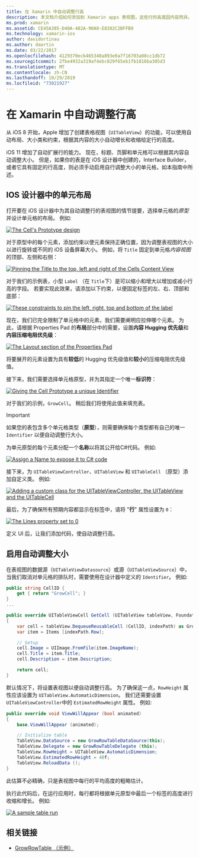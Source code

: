 ```yaml
---
title: 在 Xamarin 中自动调整行高
description: 本文档介绍如何添加到 Xamarin apps 表视图，这些行的高度因内容而异。 它讨论了 iOS 设计器中的单元布局和启用自动调整大小的高度。
ms.prod: xamarin
ms.assetid: CE45A385-D40A-482A-90A0-E8382C2BFFB9
ms.technology: xamarin-ios
author: davidortinau
ms.author: daortin
ms.date: 03/22/2017
ms.openlocfilehash: 4129370ecb465340a893e0a7f16703a08cc1db72
ms.sourcegitcommit: 2fbe4932a319af4ebc829f65eb1fb1816ba305d3
ms.translationtype: MT
ms.contentlocale: zh-CN
ms.lasthandoff: 10/29/2019
ms.locfileid: "73021927"
---
```

# <a name="auto-sizing-row-height-in-xamarinios"></a>在 Xamarin 中自动调整行高

从 iOS 8 开始，Apple 增加了创建表格视图（`UITableView`）的功能，可以使用自动布局、大小类和约束，根据其内容的大小自动增长和收缩给定行的高度。

iOS 11 增加了自动扩展行的能力。 现在，标题、页脚和单元格可以根据其内容自动调整大小。 但是，如果你的表是在 iOS 设计器中创建的，Interface Builder，或者它具有固定的行高度，则必须手动启用自行调整大小的单元格，如本指南中所述。

## <a name="cell-layout-in-the-ios-designer"></a>IOS 设计器中的单元布局

打开要在 iOS 设计器中为其自动调整行的表视图的情节提要，选择单元格的*原型*并设计单元格的布局。 例如:

[![](autosizing-row-height-images/table01.png "The Cell's Prototype design")](autosizing-row-height-images/table01.png#lightbox)

对于原型中的每个元素，添加约束以使元素保持正确位置，因为调整表视图的大小以进行旋转或不同的 iOS 设备屏幕大小。 例如，将 `Title` 固定到单元格*内容视图*的顶部、左侧和右侧：

[![](autosizing-row-height-images/table02.png "Pinning the Title to the top, left and right of the Cells Content View")](autosizing-row-height-images/table02.png#lightbox)

对于我们的示例表，小型 `Label` （在 `Title`下）是可以缩小和增大以增加或减小行高的字段。 若要实现此效果，请添加以下约束，以便固定标签的左、右、顶部和底部：

[![](autosizing-row-height-images/table03.png "These constraints to pin the left, right, top and bottom of the label")](autosizing-row-height-images/table03.png#lightbox)

现在，我们已完全限制了单元格中的元素，我们需要阐明应拉伸哪个元素。 为此，请根据 Properties Pad 的**布局**部分中的需要，设置**内容 Hugging 优先级**和**内容压缩电阻优先级**：

[![](autosizing-row-height-images/table03a.png "The Layout section of the Properties Pad")](autosizing-row-height-images/table03a.png#lightbox)

将要展开的元素设置为具有**较低**的 Hugging 优先级值和**较小**的压缩电阻优先级值。

接下来，我们需要选择单元格原型，并为其指定一个唯一**标识符**：

[![](autosizing-row-height-images/table04.png "Giving the Cell Prototype a unique Identifier")](autosizing-row-height-images/table04.png#lightbox)

对于我们的示例，`GrowCell`。 稍后我们将使用此值来填充表。

> [!IMPORTANT]
> 如果您的表包含多个单元格类型（**原型**），则需要确保每个类型都有自己的唯一 `Identifier` 以便自动调整行大小。

为单元原型的每个元素分配一个**名称**以将其公开给C#代码。 例如:

[![](autosizing-row-height-images/table05.png "Assign a Name to expose it to C# code")](autosizing-row-height-images/table05.png#lightbox)

接下来，为 `UITableViewController`、`UITableView` 和 `UITableCell` （原型）添加自定义类。 例如: 

[![](autosizing-row-height-images/table06.png "Adding a custom class for the UITableViewController, the UITableView and the UITableCell")](autosizing-row-height-images/table06.png#lightbox)

最后，为了确保所有预期内容都显示在标签中，请将 "**行**" 属性设置为 `0`：

[![](autosizing-row-height-images/table06.png "The Lines property set to 0")](autosizing-row-height-images/table06a.png#lightbox)

定义 UI 后，让我们添加代码，使自动调整行高。

## <a name="enabling-auto-resizing-height"></a>启用自动调整大小

在表视图的数据源（`UITableViewDatasource`）或源（`UITableViewSource`）中，当我们取消对单元格的排队时，需要使用在设计器中定义的 `Identifier`。 例如:

```csharp
public string CellID {
    get { return "GrowCell"; }
}
...

public override UITableViewCell GetCell (UITableView tableView, Foundation.NSIndexPath indexPath)
{
    var cell = tableView.DequeueReusableCell (CellID, indexPath) as GrowRowTableCell;
    var item = Items [indexPath.Row];

    // Setup
    cell.Image = UIImage.FromFile(item.ImageName);
    cell.Title = item.Title;
    cell.Description = item.Description;

    return cell;
}
```

默认情况下，将设置表视图以便自动调整行高。 为了确保这一点，`RowHeight` 属性应该设置为 `UITableView.AutomaticDimension`。 我们还需要设置 `UITableViewController`中的 `EstimatedRowHeight` 属性。 例如:

```csharp
public override void ViewWillAppear (bool animated)
{
    base.ViewWillAppear (animated);

    // Initialize table
    TableView.DataSource = new GrowRowTableDataSource(this);
    TableView.Delegate = new GrowRowTableDelegate (this);
    TableView.RowHeight = UITableView.AutomaticDimension;
    TableView.EstimatedRowHeight = 40f;
    TableView.ReloadData ();
}
```

此估算不必精确，只是表视图中每行的平均高度的粗略估计。

执行此代码后，在运行应用时，每行都将根据单元原型中最后一个标签的高度进行收缩和增长。 例如:

[![](autosizing-row-height-images/table07.png "A sample table run")](autosizing-row-height-images/table07.png#lightbox)

## <a name="related-links"></a>相关链接

- [GrowRowTable （示例）](https://docs.microsoft.com/samples/xamarin/ios-samples/growrowtable)
